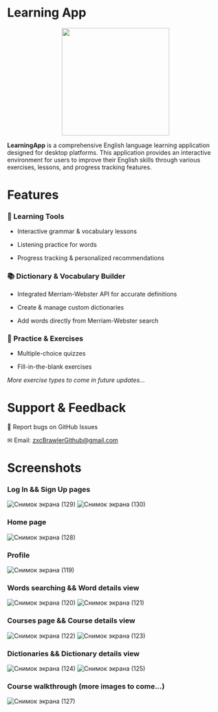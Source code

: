 # Learning App

<div align="center">
  <img height="250" src="https://github.com/user-attachments/assets/538ade10-2db9-45b3-90b4-1ae3b94a5d1e"  />
</div>

**LearningApp** is a comprehensive English language learning application designed for desktop platforms. This application provides an interactive environment for users to improve their English skills through various exercises, lessons, and progress tracking features.

# Features
### 📖 Learning Tools 
- Interactive grammar & vocabulary lessons

- Listening practice for words

- Progress tracking & personalized recommendations

### 📚 Dictionary & Vocabulary Builder
 - Integrated Merriam-Webster API for accurate definitions

- Create & manage custom dictionaries

- Add words directly from Merriam-Webster search


### 🎯 Practice & Exercises
- Multiple-choice quizzes

- Fill-in-the-blank exercises

_More exercise types to come in future updates..._

# Support & Feedback
🐛 Report bugs on GitHub Issues

✉ Email: zxcBrawlerGithub@gmail.com

# Screenshots

### Log In && Sign Up pages

![Снимок экрана (129)](https://github.com/user-attachments/assets/937a9389-7e9f-49c8-a9b7-67bfa7d708a9)
![Снимок экрана (130)](https://github.com/user-attachments/assets/29bcee3e-1d5c-4368-99ab-03a43ded5ca9)


### Home page

![Снимок экрана (128)](https://github.com/user-attachments/assets/ad4690a0-6f43-41d8-a17d-92edaa1b4f3a)


### Profile

![Снимок экрана (119)](https://github.com/user-attachments/assets/e2d85e58-d4f7-4f5c-b400-9ef5f132ee92)

### Words searching && Word details view 

![Снимок экрана (120)](https://github.com/user-attachments/assets/5385e79c-1261-4b91-9c46-8e0d298a21e0)
![Снимок экрана (121)](https://github.com/user-attachments/assets/8101ba84-11ad-431a-b342-1e1c66eedea2)

### Courses page && Course details view

![Снимок экрана (122)](https://github.com/user-attachments/assets/90c5407e-bba4-4148-9d02-a3693bc5e3a9)
![Снимок экрана (123)](https://github.com/user-attachments/assets/e835868d-c287-4d30-8bf5-54149a7e6cd7)

### Dictionaries && Dictionary details view

![Снимок экрана (124)](https://github.com/user-attachments/assets/0d4817d1-4ed6-4d97-9d7c-94a4d01b7f64)
![Снимок экрана (125)](https://github.com/user-attachments/assets/50decdad-869c-4b9b-9b51-d70476720b2e)

### Course walkthrough (more images to come...)

![Снимок экрана (127)](https://github.com/user-attachments/assets/2b4bfbb7-7903-47f7-aad5-2ddc5521230f)






